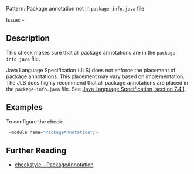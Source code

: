 Pattern: Package annotation not in `package-info.java` file

Issue: -

## Description

This check makes sure that all package annotations are in the `package-info.java` file. 

Java Language Specification (JLS) does not enforce the placement of package annotations. This placement may vary based on implementation. The JLS does highly recommend that all package annotations are placed in the `package-info.java` file. See [Java Language Specification, section 7.4.1](http://docs.oracle.com/javase/specs/jls/se8/html/jls-7.html#jls-7.4.1). 

## Examples

To configure the check:


```java
 <module name="PackageAnnotation"/>
```

## Further Reading

* [checkstyle - PackageAnnotation](http://checkstyle.sourceforge.net/config_annotation.html#PackageAnnotation)

